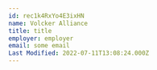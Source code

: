 ```yaml
---
id: rec1k4RxYo4E3ixHN
name: Volcker Alliance
title: title
employer: employer
email: some email
Last Modified: 2022-07-11T13:08:24.000Z
---
```

